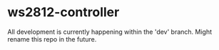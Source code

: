 # ws2812-controller
All development is currently happening within the 'dev' branch.
Might rename this repo in the future.
